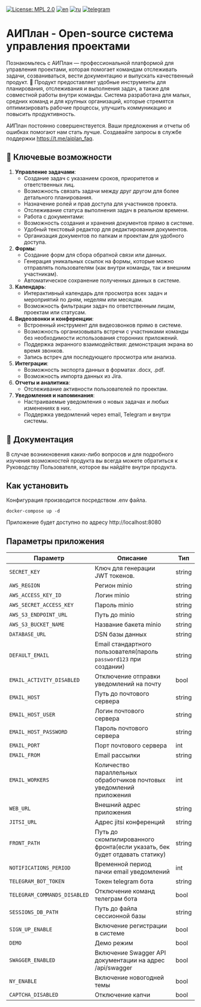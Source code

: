 [![License: MPL 2.0](https://img.shields.io/badge/License-MPL_2.0-brightgreen.svg)](https://opensource.org/licenses/MPL-2.0)
[![en](https://img.shields.io/badge/README-en-green.svg)](https://github.com/aisa-it/aiplan/blob/main/README.md)
[![ru](https://img.shields.io/badge/README-ru-green.svg)](https://github.com/aisa-it/aiplan/blob/main/README.ru.md)
[![telegram](https://img.shields.io/badge/Telegram-2CA5E0?style=for-the-badge&logo=telegram&logoColor=white)](https://t.me/aiplan_faq)
# АИПлан - Open-source система управления проектами
Познакомьтесь с АИПлан — профессиональной платформой для управления проектами, которая помогает командам отслеживать задачи, созваниваться, вести документацию и выпускать качественный продукт. 🚀
Продукт предоставляет удобные инструменты для планирования, отслеживания и выполнения задач, а также для совместной работы внутри команды.
Система разработана для малых, средних команд и для крупных организаций, которые стремятся оптимизировать рабочие процессы, улучшить коммуникацию и повысить продуктивность.

АИПлан постоянно совершенствуется. Ваши предложения и отчеты об ошибках помогают нам стать лучше. Создавайте запросы в службе поддержки https://t.me/aiplan_faq.

## 🌟 Ключевые возможности
1. **Управление задачами**:
   - Создание задач с указанием сроков, приоритетов и ответственных лиц.
   - Возможность связать задачи между друг другом для более детального планирования.
   - Назначение ролей и прав доступа для участников проекта.
   - Отслеживание статуса выполнения задач в реальном времени.
   - Работа с документами:
   - Возможность создания и хранения документов прямо в системе.
   - Удобный текстовый редактор для редактирования документов.
   - Организация документов по папкам и проектам для удобного доступа.
2. **Формы**:
   - Создание форм для сбора обратной связи или данных.
   - Генерация уникальных ссылок на формы, которые можно отправлять пользователям (как внутри команды, так и внешним участникам).
   - Автоматическое сохранение полученных данных в системе.
3. **Календарь**:
   - Интерактивный календарь для просмотра всех задач и мероприятий по дням, неделям или месяцам.
   - Возможность фильтрации задач по ответственным лицам, проектам или статусам.
4. **Видеозвонки и конференции**:
   - Встроенный инструмент для видеозвонков прямо в системе.
   - Возможность организовывать встречи с участниками команды без необходимости использования сторонних приложений.
   - Поддержка экранного взаимодействия: демонстрация экрана во время звонков.
   - Запись встреч для последующего просмотра или анализа.
5. **Интеграции**:
   - Возможность экспорта данных в форматах .docx, .pdf.
   - Возможность импорта данных из Jira.
6. **Отчеты и аналитика**:
   - Отслеживание активности пользователей по проектам.
7. **Уведомления и напоминания**:
   - Настраиваемые уведомления о новых задачах и любых изменениях в них.
   - Поддержка уведомлений через email, Telegram и внутри системы.

## 📝 Документация
В случае возникновения каких-либо вопросов и для подробного изучения возможностей продукта вы всегда можете обратиться к Руководству Пользователя, которое вы найдёте внутри продукта.

## Как установить
Конфигурация производится посредством .env файла.
```
docker-compose up -d
```
Приложение будет доступно по адресу http://localhost:8080

## Параметры приложения

| Параметр                | Описание                                                                   | Тип    |
| ----------------------- | -------------------------------------------------------------------------- | ------ |
| `SECRET_KEY`            | Ключ для генерации JWT токенов.                                            | string |
| `AWS_REGION`            | Регион minio                                                               | string |
| `AWS_ACCESS_KEY_ID`     | Логин minio                                                                | string |
| `AWS_SECRET_ACCESS_KEY` | Пароль minio                                                               | string |
| `AWS_S3_ENDPOINT_URL`   | Путь до minio                                                              | string |
| `AWS_S3_BUCKET_NAME`    | Название бакета minio                                                      | string |
| `DATABASE_URL`          | DSN базы данных                                                            | string |
| `DEFAULT_EMAIL`         | Email стандартного пользователя(пароль `password123` при создании)         | string |
| `EMAIL_ACTIVITY_DISABLED`         | Отключение отправки уведомлений на почту         | bool |
| `EMAIL_HOST`            | Путь до почтового сервера                                                  | string |
| `EMAIL_HOST_USER`       | Логин почтового сервера                                                    | string |
| `EMAIL_HOST_PASSWORD`   | Пароль почтового сервера                                                   | string |
| `EMAIL_PORT`            | Порт почтового сервера                                                     | int    |
| `EMAIL_FROM`            | Email рассылки                                                             | string |
| `EMAIL_WORKERS`               | Количество параллельных обработчиков почтовых уведомлений приложения                                                   | int |
| `WEB_URL`               | Внешний адрес приложения                                                   | string |
| `JITSI_URL`               | Адрес jitsi конференций                                                   | string |
| `FRONT_PATH`            | Путь до скомпилированного фронта(если указать, бек будет отдавать статику) | string |
| `NOTIFICATIONS_PERIOD`  | Временной период пачки email уведомлений                                   | int    |
| `TELEGRAM_BOT_TOKEN`    | Токен telegram бота                                                        | string |
| `TELEGRAM_COMMANDS_DISABLED`    | Отключение команд телеграм бота                                                        | bool |
| `SESSIONS_DB_PATH`    | Путь до файла сессионной базы                                                        | string |
| `SIGN_UP_ENABLE`    | Включение регистрации в системе                                                        | bool |
| `DEMO`    | Демо режим                                                        | bool |
| `SWAGGER_ENABLED`    | Включение Swagger API документации на адрес /api/swagger                                                        | bool |
| `NY_ENABLE`    | Включение новогодней темы                                                        | bool |
| `CAPTCHA_DISABLED`    | Отключение капчи                                                        | bool |
